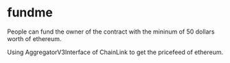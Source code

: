 # fundme

People can fund the owner of the contract with the mininum of 50 dollars worth of ethereum.

Using AggregatorV3Interface of ChainLink to get the pricefeed of ethereum.
